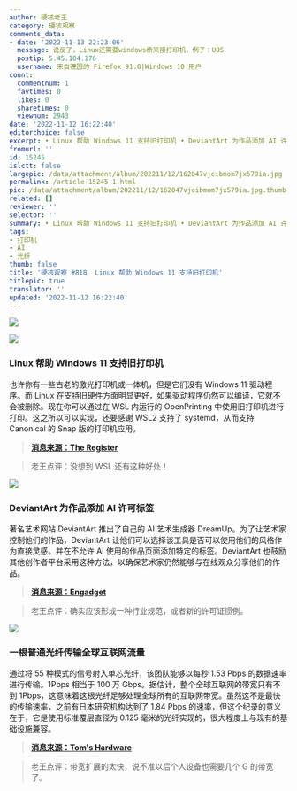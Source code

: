 ```yaml
---
author: 硬核老王
category: 硬核观察
comments_data:
- date: '2022-11-13 22:23:06'
  message: 说反了，Linux还需要windows桥来接打印机，例子：UOS
  postip: 5.45.104.176
  username: 来自德国的 Firefox 91.0|Windows 10 用户
count:
  commentnum: 1
  favtimes: 0
  likes: 0
  sharetimes: 0
  viewnum: 2943
date: '2022-11-12 16:22:40'
editorchoice: false
excerpt: • Linux 帮助 Windows 11 支持旧打印机 • DeviantArt 为作品添加 AI 许可标签 • 一根普通光纤传输全球互联网流量
fromurl: ''
id: 15245
islctt: false
largepic: /data/attachment/album/202211/12/162047vjcibmom7jx579ia.jpg
permalink: /article-15245-1.html
pic: /data/attachment/album/202211/12/162047vjcibmom7jx579ia.jpg.thumb.jpg
related: []
reviewer: ''
selector: ''
summary: • Linux 帮助 Windows 11 支持旧打印机 • DeviantArt 为作品添加 AI 许可标签 • 一根普通光纤传输全球互联网流量
tags:
- 打印机
- AI
- 光纤
thumb: false
title: '硬核观察 #818  Linux 帮助 Windows 11 支持旧打印机'
titlepic: true
translator: ''
updated: '2022-11-12 16:22:40'
---
```


![](/data/attachment/album/202211/12/162047vjcibmom7jx579ia.jpg)


![](/data/attachment/album/202211/12/162057t6o2ybr1hzdrcohn.jpg)


### Linux 帮助 Windows 11 支持旧打印机


也许你有一些古老的激光打印机或一体机，但是它们没有 Windows 11 驱动程序。而 Linux 在支持旧硬件方面明显更好，如果驱动程序仍然可以编译，它就不会被删除。现在你可以通过在 WSL 内运行的 OpenPrinting 中使用旧打印机进行打印。这之所以可以实现，还要感谢 WSL2 支持了 systemd，从而支持 Canonical 的 Snap 版的打印机应用。



> 
> **[消息来源：The Register](https://www.theregister.com/2022/11/10/openprinting_keeps_old_printers_working/)**
> 
> 
> 



> 
> 老王点评：没想到 WSL 还有这种好处！
> 
> 
> 


![](/data/attachment/album/202211/12/162115rbbcujkvw8g8jwxb.jpg)


### DeviantArt 为作品添加 AI 许可标签


著名艺术网站 DeviantArt 推出了自己的 AI 艺术生成器 DreamUp。为了让艺术家控制他们的作品，DeviantArt 让他们可以选择该工具是否可以使用他们的风格作为直接灵感。并在不允许 AI 使用的作品页面添加特定的标签。DeviantArt 也鼓励其他创作者平台采用这种方法，以确保艺术家仍然能够与在线观众分享他们的作品。



> 
> **[消息来源：Engadget](https://www.engadget.com/deviant-art-is-launching-its-own-ai-art-generator-140006449.html)**
> 
> 
> 



> 
> 老王点评：确实应该形成一种行业规范，或者新的许可证惯例。
> 
> 
> 


![](/data/attachment/album/202211/12/162130spm4ehsz44pepssf.jpg)


### 一根普通光纤传输全球互联网流量


通过将 55 种模式的信号射入单芯光纤，该团队能够以每秒 1.53 Pbps 的数据速率进行传输。1Pbps 相当于 100 万 Gbps。据估计，整个全球互联网的带宽只有不到 1Pbps，这意味着这根光纤足够处理全球所有的互联网带宽。虽然这不是最快的传输速率，之前有日本研究机构达到了 1.84 Pbps 的速率，但这个纪录的意义在于，它是使用标准覆层直径为 0.125 毫米的光纤实现的，很大程度上与现有的基础设施兼容。



> 
> **[消息来源：Tom's Hardware](https://www.tomshardware.com/news/standard-fiber-optic-tech-achieves-record-153-petabit-per-second-transmissions)**
> 
> 
> 



> 
> 老王点评：带宽扩展的太快，说不准以后个人设备也需要几个 G 的带宽了。
> 
> 
>